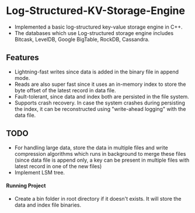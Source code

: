 # Log-Structured-KV-Storage-Engine

* Implemented a basic log-structured key-value storage engine in C++.
* The databases which use Log-structured storage engine includes Bitcask, LevelDB, Google BigTable, RockDB, Cassandra.

## Features
* Lightning-fast writes since data is added in the binary file in append mode.
* Reads are also super fast since it uses an in-memory index to store the byte offset of the latest record in data file.
* Fault-tolerant, since data and index both are persisted in the file system.
* Supports crash recovery. In case the system crashes during persisting the index, it can be reconstructed using "write-ahead logging" with the data file.

## TODO
* For handling large data, store the data in multiple files and write compression algorithms which runs in background to merge these files (since data file is append only, a key can be present in multiple files with latest record in one of the new files)
* Implement LSM tree.

#### Running Project
* Create a bin folder in root directory if it doesn't exists. It will store the data and index file binaries.
